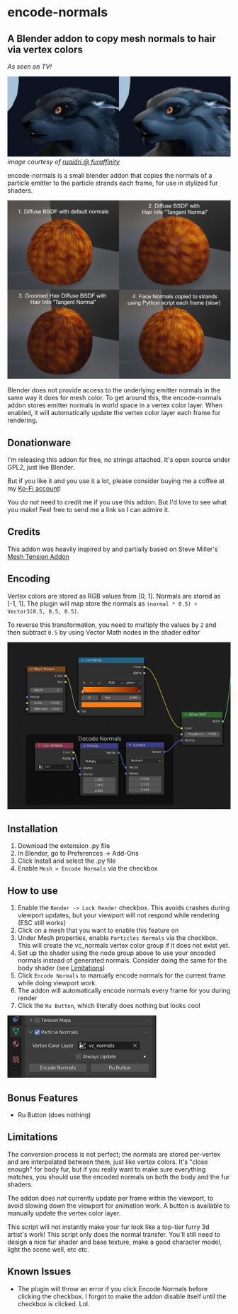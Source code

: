 # encode-normals
## A Blender addon to copy mesh normals to hair via vertex colors

_As seen on TV!_

![Stylized Fur Image](assets/ru_comparison_small.jpg)
*image courtesy of [ruaidri @ furaffinity](https://furaffinity.net/user/ruaidri)*

encode-normals is a small blender addon that copies the normals of a particle
emitter to the particle strands each frame, for use in stylized fur shaders.

![Fur Comparison Image](assets/hair-example.jpg)

Blender does not provide access to the underlying emitter normals in the same
way it does for mesh color. To get around this, the encode-normals addon stores
emitter normals in world space in a vertex color layer. When enabled, it will 
automatically update the vertex color layer each frame for rendering. 


## Donationware
I'm releasing this addon for free, no strings attached. It's open source under
GPL2, just like Blender. 

But if you like it and you use it a lot, please consider buying me a coffee at
my [Ko-Fi account](https://ko-fi.com/sentharn)!

You _do not_ need to credit me if you use this addon. But I'd love to see
what you make! Feel free to send me a link so I can admire it.

## Credits
This addon was heavily inspired by and partially based on Steve Miller's
[Mesh Tension Addon](https://blenderartists.org/t/revised-mesh-tension-add-on/1239091)

## Encoding 
Vertex colors are stored as RGB values from [0, 1]. Normals are stored as
[-1, 1]. The plugin will map store the normals as 
`(normal * 0.5) + Vector3(0.5, 0.5, 0.5)`.

To reverse this transformation, you need to multiply the values by `2`
and then subtract `0.5` by using Vector Math nodes in the shader editor

![Shader image](assets/shader1.jpg)

## Installation

1. Download the extension .py file
2. In Blender, go to Preferences -> Add-Ons
3. Click Install and select the .py file
4. Enable `Mesh > Encode Normals` via the checkbox

## How to use

1. Enable the `Render -> Lock Render` checkbox. This avoids crashes during viewport updates, but your viewport will not respond while rendering (ESC still works)
2. Click on a mesh that you want to enable this feature on
3. Under Mesh properties, enable `Particles Normals` via the checkbox. This will create the vc_normals vertex color group if it does not exist yet.
4. Set up the shader using the node group above to use your encoded normals instead of generated normals. Consider doing the same for the body shader (see [Limitations](#limitations))
5. Click `Encode Normals` to manually encode normals for the current frame while doing viewport work.
6. The addon will automatically encode normals every frame for you during render
7. Click the `Ru Button`, which literally does nothing but looks cool

![Shader image](assets/panel1.jpg)

## Bonus Features

* Ru Button (does nothing)

## Limitations
The conversion process is not perfect; the normals are stored per-vertex and are interpolated between them, just like vertex colors. It's "close enough" for body fur, but if you really want to make sure everything matches, you should use the encoded normals on both the body and the fur shaders.

The addon does _not_ currently update per frame within the viewport, to avoid slowing
down the viewport for animation work. A button is available to manually update 
the vertex color layer.

This script will not instantly make your fur look like a top-tier furry 3d artist's work! This script only does the normal transfer. You'll still need to design a nice fur shader and base texture, make a good character model, light the scene well, etc etc.

## Known Issues

* The plugin will throw an error if you click Encode Normals before clicking the checkbox. I forgot to make the addon disable itself until the checkbox is clicked. Lol.